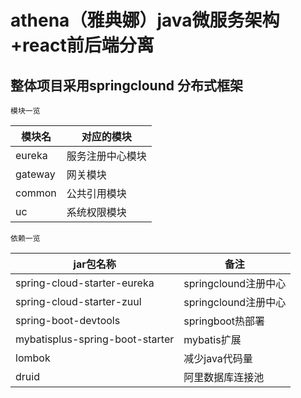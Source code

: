 # athena（雅典娜）java微服务架构+react前后端分离 

## 整体项目采用springclound 分布式框架 

    模块一览
|模块名|对应的模块|
|-|-|
|eureka|服务注册中心模块|
|gateway|网关模块|
|common|公共引用模块|
|uc|系统权限模块|


    依赖一览

|jar包名称|备注|
|-|-|
|spring-cloud-starter-eureka|springclound注册中心|
|spring-cloud-starter-zuul|springclound注册中心|
|spring-boot-devtools|springboot热部署|
|mybatisplus-spring-boot-starter|mybatis扩展|
|lombok| 减少java代码量|
|druid| 阿里数据库连接池|



